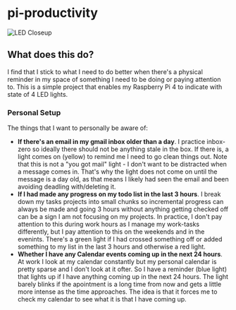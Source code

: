 # pi-productivity


![LED Closeup](pics/led-closeup.png)


## What does this do?
I find that I stick to what I need to do better when there's a physical reminder in my space of something I need to be doing or paying attention to. This is a simple project that enables my Raspberry Pi 4 to indicate with state of 4 LED lights.

### Personal Setup
The things that I want to personally be aware of:
- **If there's an email in my gmail inbox older than a day**. I practice inbox-zero so ideally there should not be anything stale in the box. If there is, a light comes on (yellow) to remind me I need to go clean things out. Note that this is not a "you got mail" light - I don't want to be distracted when a message comes in. That's why the light does not come on until the message is a day old, as that means I likely had seen the email and been avoiding deadling with/deleting it.
- **If I had made any progress on my todo list in the last 3 hours**. I break down my tasks projects into small chunks so incremental progress can always be made and going 3 hours without anything getting checked off can be a sign I am not focusing on my projects. In practice, I don't pay attention to this during work hours as I manage my work-tasks differently, but I pay attention to this on the weekends and in the evenints. There's a green light if I had crossed something off or added something to my list in the last 3 hours and otherwise a red light.
- **Whether I have any Calendar events coming up in the next 24 hours**. At work I look at my calendar constantly but my personal calendar is pretty sparse and I don't look at it ofter. So I have a reminder (blue light) that lights up if I have anything coming up in the next 24 hours. The light barely blinks if the apointment is a long time from now and gets a little more intense as the time approaches. The idea is that it forces me to check my calendar to see what it is that I have coming up. 

